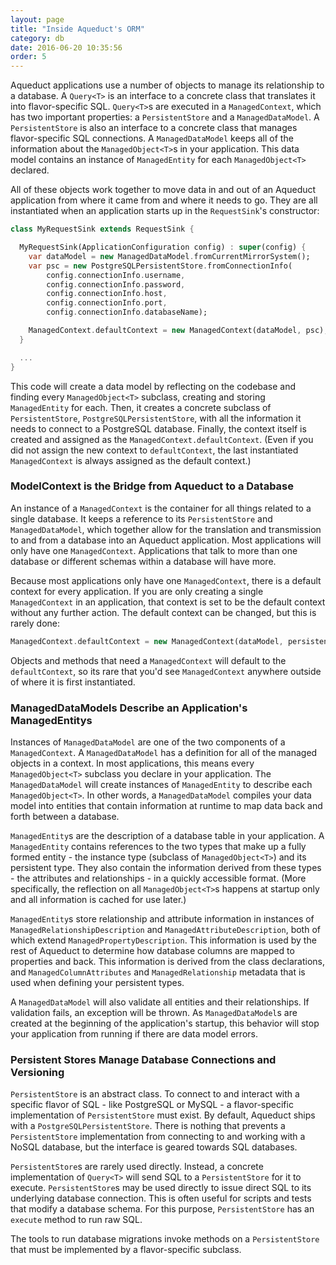 ```yaml
---
layout: page
title: "Inside Aqueduct's ORM"
category: db
date: 2016-06-20 10:35:56
order: 5
---
```


Aqueduct applications use a number of objects to manage its relationship to a database. A `Query<T>` is an interface to a concrete class that translates it into flavor-specific SQL. `Query<T>`s are executed in a `ManagedContext`, which has two important properties: a `PersistentStore` and a `ManagedDataModel`. A `PersistentStore` is also an interface to a concrete class that manages flavor-specific SQL connections. A `ManagedDataModel` keeps all of the information about the `ManagedObject<T>`s in your application. This data model contains an instance of `ManagedEntity` for each `ManagedObject<T>` declared.

All of these objects work together to move data in and out of an Aqueduct application from where it came from and where it needs to go. They are all instantiated when an application starts up in the `RequestSink`'s constructor:

```dart
class MyRequestSink extends RequestSink {

  MyRequestSink(ApplicationConfiguration config) : super(config) {
    var dataModel = new ManagedDataModel.fromCurrentMirrorSystem();
    var psc = new PostgreSQLPersistentStore.fromConnectionInfo(
        config.connectionInfo.username,
        config.connectionInfo.password,
        config.connectionInfo.host,
        config.connectionInfo.port,
        config.connectionInfo.databaseName);

    ManagedContext.defaultContext = new ManagedContext(dataModel, psc);
  }

  ...
}
```

This code will create a data model by reflecting on the codebase and finding every `ManagedObject<T>` subclass, creating and storing `ManagedEntity` for each. Then, it creates a concrete subclass of `PersistentStore`, `PostgreSQLPersistentStore`, with all the information it needs to connect to a PostgreSQL database. Finally, the context itself is created and assigned as the `ManagedContext.defaultContext`. (Even if you did not assign the new context to `defaultContext`, the last instantiated `ManagedContext` is always assigned as the default context.)

### ModelContext is the Bridge from Aqueduct to a Database

An instance of a `ManagedContext` is the container for all things related to a single database. It keeps a reference to its `PersistentStore` and `ManagedDataModel`, which together allow for the translation and transmission to and from a database into an Aqueduct application.  Most applications will only have one `ManagedContext`. Applications that talk to more than one database or different schemas within a database will have more.

Because most applications only have one `ManagedContext`, there is a default context for every application. If you are only creating a single `ManagedContext` in an application, that context is set to be the default context without any further action. The default context can be changed, but this is rarely done:

```dart
ManagedContext.defaultContext = new ManagedContext(dataModel, persistentStore);
```

Objects and methods that need a `ManagedContext` will default to the `defaultContext`, so its rare that you'd see `ManagedContext` anywhere outside of where it is first instantiated.

### ManagedDataModels Describe an Application's ManagedEntitys

Instances of `ManagedDataModel` are one of the two components of a `ManagedContext`. A `ManagedDataModel` has a definition for all of the managed objects in a context. In most applications, this means every `ManagedObject<T>` subclass you declare in your application. The `ManagedDataModel` will create instances of `ManagedEntity` to describe each `ManagedObject<T>`. In other words, a `ManagedDataModel` compiles your data model into entities that contain information at runtime to map data back and forth between a database.

`ManagedEntity`s are the description of a database table in your application.  A `ManagedEntity` contains references to the two types that make up a fully formed entity - the instance type (subclass of `ManagedObject<T>`) and its persistent type. They also contain the information derived from these types - the attributes and relationships - in a quickly accessible format. (More specifically, the reflection on all `ManagedObject<T>`s happens at startup only and all information is cached for use later.)

`ManagedEntity`s store relationship and attribute information in instances of `ManagedRelationshipDescription` and `ManagedAttributeDescription`, both of which extend `ManagedPropertyDescription`. This information is used by the rest of Aqueduct to determine how database columns are mapped to properties and back. This information is derived from the class declarations, and `ManagedColumnAttributes` and `ManagedRelationship` metadata that is used when defining your persistent types.

A `ManagedDataModel` will also validate all entities and their relationships. If validation fails, an exception will be thrown. As `ManagedDataModel`s are created at the beginning of the application's startup, this behavior will stop your application from running if there are data model errors.

### Persistent Stores Manage Database Connections and Versioning

`PersistentStore` is an abstract class. To connect to and interact with a specific flavor of SQL - like PostgreSQL or MySQL - a flavor-specific implementation of `PersistentStore` must exist. By default, Aqueduct ships with a `PostgreSQLPersistentStore`. There is nothing that prevents a `PersistentStore` implementation from connecting to and working with a NoSQL database, but the interface is geared towards SQL databases.

`PersistentStore`s are rarely used directly. Instead, a concrete implementation of `Query<T>` will send SQL to a `PersistentStore` for it to execute. `PersistentStore`s may be used directly to issue direct SQL to its underlying database connection. This is often useful for scripts and tests that modify a database schema. For this purpose, `PersistentStore` has an `execute` method to run raw SQL.

The tools to run database migrations invoke methods on a `PersistentStore` that must be implemented by a flavor-specific subclass.
